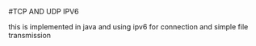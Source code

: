#TCP AND UDP IPV6

this is implemented in java and using ipv6 for connection and  simple file transmission
